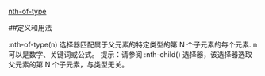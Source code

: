 [nth-of-type](http://www.w3school.com.cn/cssref/selector_nth-of-type.asp)

##定义和用法

:nth-of-type(n) 选择器匹配属于父元素的特定类型的第 N 个子元素的每个元素.
n 可以是数字、关键词或公式。
提示：请参阅 :nth-child() 选择器，该选择器选取父元素的第 N 个子元素，与类型无关。